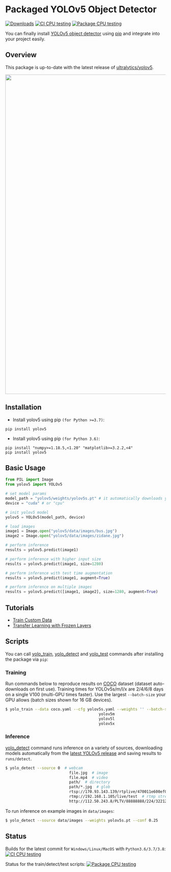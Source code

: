 # Packaged YOLOv5 Object Detector

[![Downloads](https://pepy.tech/badge/yolov5/month)](https://pepy.tech/project/yolov5)
<a href="https://github.com/fcakyon/yolov5-pip/actions/workflows/ci.yml"><img src="https://github.com/fcakyon/yolov5-python/workflows/CI%20CPU%20Testing/badge.svg" alt="CI CPU testing"></a>
<a href="https://github.com/fcakyon/yolov5-pip/actions/workflows/package_testing.yml"><img src="https://github.com/fcakyon/yolov5-python/workflows/Package%20CPU%20Testing/badge.svg" alt="Package CPU testing"></a>

You can finally install [YOLOv5 object detector](https://github.com/ultralytics/yolov5) using [pip](https://pypi.org/project/yolov5/) and integrate into your project easily.

## Overview

This package is up-to-date with the latest release of [ultralytics/yolov5](https://github.com/ultralytics/yolov5).

<img src="https://user-images.githubusercontent.com/26833433/103594689-455e0e00-4eae-11eb-9cdf-7d753e2ceeeb.png" width="1000">

## Installation

- Install yolov5 using pip `(for Python >=3.7)`:

```console
pip install yolov5
```

- Install yolov5 using pip `(for Python 3.6)`:

```console
pip install "numpy>=1.18.5,<1.20" "matplotlib>=3.2.2,<4"
pip install yolov5
```

## Basic Usage

```python
from PIL import Image
from yolov5 import YOLOv5

# set model params
model_path = "yolov5/weights/yolov5s.pt" # it automatically downloads yolov5s model to given path
device = "cuda" # or "cpu"

# init yolov5 model
yolov5 = YOLOv5(model_path, device)

# load images
image1 = Image.open("yolov5/data/images/bus.jpg")
image2 = Image.open("yolov5/data/images/zidane.jpg")

# perform inference
results = yolov5.predict(image1)

# perform inference with higher input size
results = yolov5.predict(image1, size=1280)

# perform inference with test time augmentation
results = yolov5.predict(image1, augment=True)

# perform inference on multiple images
results = yolov5.predict([image1, image2], size=1280, augment=True)
```

## Tutorials

- [Train Custom Data](https://github.com/ultralytics/yolov5/wiki/Train-Custom-Data)
- [Transfer Learning with Frozen Layers](https://github.com/ultralytics/yolov5/issues/1314)

## Scripts

You can call [yolo_train](scripts/train.py), [yolo_detect](scripts/detect.py) and [yolo_test](scripts/test.py) commands after installing the package via `pip`:

### Training

Run commands below to reproduce results on [COCO](https://github.com/ultralytics/yolov5/blob/master/data/scripts/get_coco.sh) dataset (dataset auto-downloads on first use). Training times for YOLOv5s/m/l/x are 2/4/6/8 days on a single V100 (multi-GPU times faster). Use the largest `--batch-size` your GPU allows (batch sizes shown for 16 GB devices).

```bash
$ yolo_train --data coco.yaml --cfg yolov5s.yaml --weights '' --batch-size 64
                                         yolov5m                                40
                                         yolov5l                                24
                                         yolov5x                                16
```

### Inference

[yolo_detect](scripts/detect.py) command runs inference on a variety of sources, downloading models automatically from the [latest YOLOv5 release](https://github.com/ultralytics/yolov5/releases) and saving results to `runs/detect`.

```bash
$ yolo_detect --source 0  # webcam
                            file.jpg  # image
                            file.mp4  # video
                            path/  # directory
                            path/*.jpg  # glob
                            rtsp://170.93.143.139/rtplive/470011e600ef003a004ee33696235daa  # rtsp stream
                            rtmp://192.168.1.105/live/test  # rtmp stream
                            http://112.50.243.8/PLTV/88888888/224/3221225900/1.m3u8  # http stream
```

To run inference on example images in `data/images`:

```bash
$ yolo_detect --source data/images --weights yolov5s.pt --conf 0.25
```

## Status

Builds for the latest commit for `Windows/Linux/MacOS` with `Python3.6/3.7/3.8`: <a href="https://github.com/fcakyon/yolov5-pip/actions/workflows/ci.yml"><img src="https://github.com/fcakyon/yolov5-python/workflows/CI%20CPU%20Testing/badge.svg" alt="CI CPU testing"></a>

Status for the train/detect/test scripts: <a href="https://github.com/fcakyon/yolov5-pip/actions/workflows/package_testing.yml"><img src="https://github.com/fcakyon/yolov5-python/workflows/Package%20CPU%20Testing/badge.svg" alt="Package CPU testing"></a>
